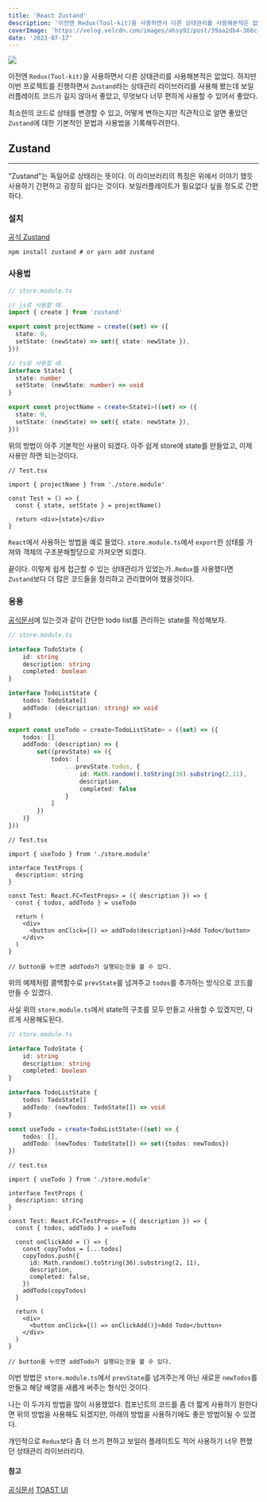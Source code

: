 ```yaml
---
title: 'React Zustand'
description: '이전엔 Redux(Tool-kit)을 사용하면서 다른 상태관리를 사용해본적은 없었다. 하지만 이번 프로젝트를 진행하면서 Zustand라는 상태관리 라이브러리를 사용해 봤는데 최소한의 코드로 상태를 변경할 수 있고, 어떻게 변하는지만 직관적으로 알면 좋았던 Zustand에 대한 기본적인 문법과 사용법을 기록해두려한다.'
coverImage: 'https://velog.velcdn.com/images/ahsy92/post/39aa2db4-366c-4267-a6b9-c2e7592b4833/image.png'
date: '2023-07-17'
---
```


![](https://velog.velcdn.com/images/ahsy92/post/39aa2db4-366c-4267-a6b9-c2e7592b4833/image.png)

이전엔 `Redux(Tool-kit)`을 사용하면서 다른 상태관리를 사용해본적은 없었다. 하지만 이번 프로젝트를 진행하면서 `Zustand`라는 상태관리 라이브러리를 사용해 봤는데 보일러플레이트 코드가 길지 않아서 좋았고, 무엇보다 너무 편하게 사용할 수 있어서 좋았다.

최소한의 코드로 상태를 변경할 수 있고, 어떻게 변하는지만 직관적으로 알면 좋았던 `Zustand`에 대한 기본적인 문법과 사용법을 기록해두려한다.

## Zustand

---

"Zustand"는 독일어로 상태라는 뜻이다. 이 라이브러리의 특징은 위에서 이야기 했듯 사용하기 간편하고 굉장히 쉽다는 것이다. 보일러플레이트가 필요없다 싶을 정도로 간편하다.

### 설치

[공식 Zustand](https://www.npmjs.com/package/zustand)

```shell
npm install zustand # or yarn add zustand
```

### 사용법

```ts
// store.module.ts

// js로 사용할 때.
import { create } from 'zustand'

export const projectName = create((set) => ({
  state: 0,
  setState: (newState) => set({ state: newState }),
}))

// ts로 사용할 때.
interface State1 {
  state: number
  setState: (newState: number) => void
}

export const projectName = create<State1>((set) => ({
  state: 0,
  setState: (newState) => set({ state: newState }),
}))
```

위의 방법이 아주 기본적인 사용이 되겠다. 아주 쉽게 store에 state를 만들었고, 이제 사용만 하면 되는것이다.

```tsx
// Test.tsx

import { projectName } from './store.module'

const Test = () => {
  const { state, setState } = projectName()

  return <div>{state}</div>
}
```

`React`에서 사용하는 방법을 예로 들었다. `store.module.ts`에서 `export`한 상태를 가져와 객체의 구조분해할당으로 가져오면 되겠다.

끝이다. 이렇게 쉽게 접근할 수 있는 상태관리가 있었는가..`Redux`를 사용했다면 `Zustand`보다 더 많은 코드들을 정리하고 관리했어야 했을것이다.

### 응용

[공식문서](https://plainenglish.io/blog/using-zustand-and-typescript-to-make-a-to-do-list-in-react)에 있는것과 같이 간단한 todo list를 관리하는 state를 작성해보자.

```ts
// store.module.ts

interface TodoState {
	id: string
  	description: string
  	completed: boolean
}

interface TodoListState {
	todos: TodoState[]
  	addTodo: (description: string) => void
}

export const useTodo = create<TodoListState> = ((set) => ({
	todos: []
  	addTodo: (description) => {
  		set((prevState) => ({
        	todos: [
            	...prevState.todos, {
                	id: Math.random().toString(36).substring(2,11),
					description,
                  	completed: false
                }
            ]
        })
    )}
}))
```

```tsx
// Test.tsx

import { useTodo } from './store.module'

interface TestProps {
  description: string
}

const Test: React.FC<TestProps> = ({ description }) => {
  const { todos, addTodo } = useTodo

  return (
    <div>
      <button onClick={() => addTodo(description)}>Add Todo</button>
    </div>
  )
}

// button을 누르면 addTodo가 실행되는것을 볼 수 있다.
```

위의 예제처럼 콜백함수로 `prevState`를 넘겨주고 `todos`를 추가하는 방식으로 코드를 만들 수 있겠다.

사실 위의 `store.module.ts`에서 state의 구조를 모두 만들고 사용할 수 있겠지만, 다르게 사용해도된다.

```ts
// store.module.ts

interface TodoState {
	id: string
  	description: string
  	completed: boolean
}

interface TodoListState {
	todos: TodoState[]
  	addTodo: (newTodos: TodoState[]) => void
}

const useTodo = create<TodoListState>((set) => {
	todos: [],
  	addTodo: (newTodos: TodoState[]) => set({todos: newTodos})
})
```

```tsx
// test.tsx

import { useTodo } from './store.module'

interface TestProps {
  description: string
}

const Test: React.FC<TestProps> = ({ description }) => {
  const { todos, addTodo } = useTodo

  const onClickAdd = () => {
    const copyTodos = [...todos]
    copyTodos.push({
      id: Math.random().toString(36).substring(2, 11),
      description,
      completed: false,
    })
    addTodo(copyTodos)
  }

  return (
    <div>
      <button onClick={() => onClickAdd()}>Add Todo</button>
    </div>
  )
}

// button을 누르면 addTodo가 실행되는것을 볼 수 있다.
```

이번 방법은 `store.module.ts`에서 `prevState`를 넘겨주는게 아닌 새로운 `newTodos`를 만들고 해당 배열을 새롭게 써주는 형식인 것이다.

나는 이 두가지 방법을 많이 사용했었다. 컴포넌트의 코드를 좀 더 짧게 사용하기 원한다면 위의 방법을 사용해도 되겠지만, 아래의 방법을 사용하기에도 좋은 방법이될 수 있겠다.

개인적으로 `Redux`보다 좀 더 쓰기 편하고 보일러 플레이트도 적어 사용하기 너무 편했던 상태관리 라이브러리다.

#### 참고

[공식문서](https://plainenglish.io/blog/using-zustand-and-typescript-to-make-a-to-do-list-in-react)
[TOAST UI](https://ui.toast.com/weekly-pick/ko_20210812)
